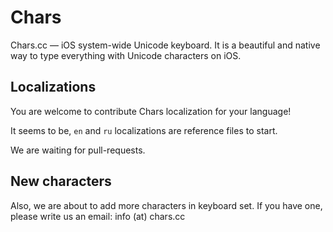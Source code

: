 Chars
=====

Chars.cc — iOS system-wide Unicode keyboard. It is a beautiful and native way to type everything with Unicode characters on iOS.

## Localizations
You are welcome to contribute Chars localization for your language!

It seems to be, `en` and `ru` localizations are reference files to start.

We are waiting for pull-requests.

## New characters
Also, we are about to add more characters in keyboard set.
If you have one, please write us an email: info (at) chars.cc
